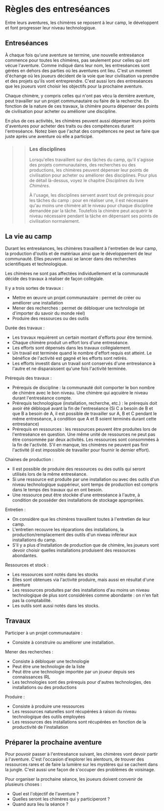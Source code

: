 # Règles des entreséances

Entre leurs aventures, les chimères se reposent à leur camp, le développent et font progresser leur niveau technologique.

## Entreséances

À chaque fois qu'une aventure se termine, une nouvelle entreséance commence pour toutes les chimères, pas seulement pour celles qui ont vécue l'aventure. Comme indiqué dans leur nom, les entreséances sont gérées en dehors des parties où les aventures ont lieu. C'est un moment d'échange où les joueurs décident de la voie que leur civilisation va prendre et des projets qu'ils vont entreprendre. C'est aussi lors des entreséances que les joueurs vont choisir les objectifs pour la prochaine aventure.

Chaque chimère, y compris celles qui n'ont pas vécu la dernière aventure, peut travailler sur un projet communautaire ou faire de la recherche. En fonction de la nature de ces travaux, la chimère pourra dépenser des points de civilisation pour acheter ou améliorer une discipline.

En plus de ces activités, les chimères peuvent aussi dépenser leurs points d'aventures pour acheter des traits ou des compétences durant l'entreséance. Notez bien que l'achat des compétences ne peut se faire que juste après une aventure où elle a participé.

>> ### Les disciplines
>>
>> Lorsqu'elles travaillent sur des tâches du camp, qu'il s'agisse des projets communautaires, des recherches ou des productions, les chimères peuvent dépenser leur points de civilisation pour acheter ou améliorer des disciplines. Pour plus de détail là-dessus, voyez le chapitre *Disciplines* du livre *Chimères*.
>>
>> À l'usage, les disciplines servent avant tout de prérequis pour les tâches du camp : pour en réaliser une, il est nécessaire qu'au moins une chimère ait le niveau pour chaque discipline demandée par la tâche. Toutefois la chimère peut acquérir le niveau nécessaire pendant la tâche en dépensant ses points de civilisation normalement.

## La vie au camp

Durant les entreséances, les chimères travaillent à l'entretien de leur camp, la production d'outils et de matériaux ainsi que le développement de leur communauté. Elles peuvent aussi se lancer dans des recherches scientifiques et technologique.

Les chimères ne sont pas affectées individuellement et la communauté décide des travaux à réaliser de façon collégiale.

Il y a trois sortes de travaux :
* Mettre en œuvre un projet communautaire : permet de créer ou améliorer une installation
* Mener des recherches : permet de débloquer une technologie (et d'importer du savoir du monde réel)
* Produire des ressources ou des outils

Durée des travaux :
* Les travaux requièrent un certain montant d'efforts pour être terminé.
* Chaque chimère produit un effort lors d'une entreséance.
* Les efforts sont dépensés dans les travaux collégialement.
* Un travail est terminée quand le nombre d'effort requis est atteint. Le bénéfice de l'activité est gagné et les efforts sont retirés.
* Les efforts investit dans un travail sont conservés d'une entreséance à l'autre et ne disparaissent qu'une fois l'activité terminée.

Prérequis des travaux :
* Prérequis de discipline : la communauté doit comporter le bon nombre de chimère avec le bon niveau. Une chimère qui aqcuière le niveau durant l'entreséance compte.
* Prérequis technologique (installation, recherche, etc.) : le prérequis doit avoir été débloqué avant la fin de l'entreséance (Si C a besoin de B et que B a besoin de A, il est possible de travailler sur A, B et C pendant le même entreséance, à condition que A et B soient terminés durant cette entreséance)
* Prérequis en ressources : les ressources peuvent être produites lors de l'entreséance en question. Une même unité de ressources ne peut pas être consommée par deux activités. Les ressources sont consommées à la fin de l'activité. S'il en manque, les chimères ne peuvent pas finir l'activité (il est impossible de travailler pour fournir le dernier effort).

Chaines de production :
* Il est possible de produire des ressources ou des outils qui seront utilisés lors de la même entreséance.
* Si une ressource est produite par une installation ou avec des outils d'un niveau technologique suppérieur, sont temps de production est compris dans le temps des travaux qui en ont besoin.
* Une ressource peut être stockée d'une entreséance à l'autre, à condition de posséder des installations de stockage appropriées.

Entretien :
* On considère que les chimères travaillent toutes à l'entretien de leur camp.
* L'entretien recouvre les réparations des installations, la production/remplacement des outils d'un niveau inférieur aux installations du camp.
* S'il y a plus d'installation de production que de chimère, les joueurs vont devoir choisir quelles installations produisent des ressources abondantes.

Ressources et stock :
* Les ressources sont notés dans les stocks
* Elles sont obtenues via l'activité produire, mais aussi en résultat d'une aventure
* Les ressources produites par des installations d'au moins un niveau technologique de plus sont considérées comme abondante : on n'en fait pas la comptabilité.
* Les outils sont aussi notés dans les stocks.

## Travaux

Participer à un projet communautaire :
* Consiste à construire ou améliorer une installation.

Mener des recherches :
* Consiste à débloquer une technologie
* Peut être une technologie de la liste
* Peut être une technologie importée par un joueur depuis ses connaissances IRL
* Les technologies sont des prérequis pour d'autres technologies, des installations ou des productions

Produire :
* Consiste à produire une ressources
* Les ressources naturelles sont récupérées à raison du niveau technologique des outils employées
* Les ressources des installations sont récupérées en fonction de la productivité de l'installation

## Préparer la prochaine aventure

Pour pouvoir passer à l'entreséance suivant, les chimères vont devoir partir à l'aventure. C'est l'occasion d'explorer les alentours, de trouver des ressources rares et de faire la lumière sur les mystères qui se cachent dans la jungle. C'est aussi une façon de s'occuper des problèmes de voisinage.

Pour organiser la prochaine séance, les joueurs doivent convenir de plusieurs choses :
* Quel est l'objectif de l'aventure ?
* Quelles seront les chimères qui y participeront ?
* Quand aura lieu la séance ?
